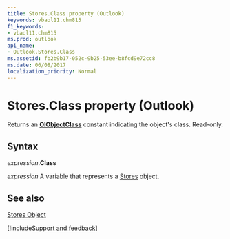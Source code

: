 ```yaml
---
title: Stores.Class property (Outlook)
keywords: vbaol11.chm815
f1_keywords:
- vbaol11.chm815
ms.prod: outlook
api_name:
- Outlook.Stores.Class
ms.assetid: fb2b9b17-052c-9b25-53ee-b8fcd9e72cc8
ms.date: 06/08/2017
localization_priority: Normal
---
```



# Stores.Class property (Outlook)

Returns an  **[OlObjectClass](Outlook.OlObjectClass.md)** constant indicating the object's class. Read-only.


## Syntax

_expression_.**Class**

_expression_ A variable that represents a [Stores](Outlook.Stores.md) object.


## See also


[Stores Object](Outlook.Stores.md)

[!include[Support and feedback](~/includes/feedback-boilerplate.md)]